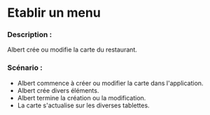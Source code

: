 # Etablir un menu

### Description :

Albert crée ou modifie la carte du restaurant.

### Scénario :

- Albert commence à créer ou modifier la carte dans l'application.
- Albert crée divers éléments.
- Albert termine la création ou la modification.
- La carte s'actualise sur les diverses tablettes.
